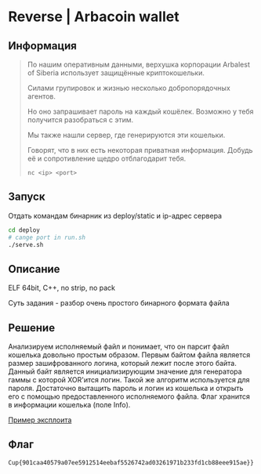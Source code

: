 # Reverse | Arbacoin wallet

## Информация

> По нашим оперативным данными, верхушка корпорации Arbalest of Siberia использует защищённые криптокошельки.
> 
> Силами групировок и жизнью несколько добропорядочных агентов.
> 
> Но оно запрашивает пароль на каждый кошёлек. Возможно у тебя получится разобраться с этим. 
> 
> Мы также нашли сервер, где генерируются эти кошельки. 
>
> Говорят, что в них есть некоторая приватная информация. Добудь её и сопротивление щедро отблагодарит тебя.
> 
> `nc <ip> <port>`


## Запуск

Отдать командам бинарник из deploy/static и ip-адрес сервера

```sh
cd deploy
# cange port in run.sh
./serve.sh 
```


## Описание

ELF 64bit, C++, no strip, no pack

Суть задания - разбор очень простого бинарного формата файла


## Решение

Анализируем исполняемый файл и понимает, что он парсит файл кошелька довольно простым образом. Первым байтом файла является размер зашифрованного логина, который лежит после этого байта. Данный байт является инициализирующим значение для генератора гаммы с которой XOR'ится логин. Такой же алгоритм используется для пароля. Достаточно вытащить пароль и логин из кошелька и открыть его с помощью предоставленного исполняемого файла. Флаг хранится в информации кошелька (поле Info).

[Пример эксплоита](solve/solve.py)


## Флаг

`Cup{901caa40579a07ee5912514eebaf5526742ad03261971b233fd1cb88eee915ae}}`
